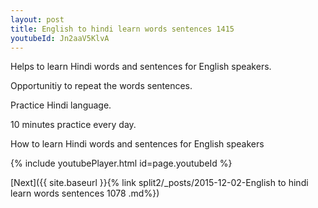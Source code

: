 ```yaml
---
layout: post
title: English to hindi learn words sentences 1415 
youtubeId: Jn2aaV5KlvA
---
```

 
 
Helps to learn Hindi words and sentences for English speakers.

Opportunitiy to repeat the words sentences. 

Practice Hindi language. 
 
10 minutes practice every day. 
 
How to learn Hindi words and sentences for English speakers 
 
{% include youtubePlayer.html id=page.youtubeId %}
 
 
[Next]({{ site.baseurl }}{% link  split2/_posts/2015-12-02-English to hindi learn words sentences 1078 .md%})
 
